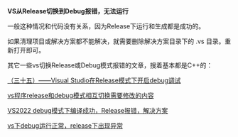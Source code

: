**VS从Release切换到Debug报错，无法运行**

一般这种情况和代码没有关系，因为Release下运行和生成都是成功的。

如果清理项目或解决方案都不能解决，就需要删除解决方案目录下的 .vs 目录。重新打开即可。


其它一些vs切换Release或Debug模式报错的文章，搜着基本都是C++的：

[（三十五）——Visual Studio在Release模式下开启debug调试](https://zhuanlan.zhihu.com/p/421287180)

[vs程序release和debug模式相互切换需要修改的内容](https://blog.csdn.net/weixin_44120025/article/details/115264757)

[VS2022 debug模式下编译成功，Release报错，解决方案](https://blog.csdn.net/qq_45487358/article/details/127382756)

[vs下debug运行正常，release下出现异常](https://blog.csdn.net/xietingcandice/article/details/9086271)